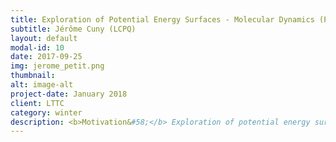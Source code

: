 ```yaml
---
title: Exploration of Potential Energy Surfaces - Molecular Dynamics (PES)
subtitle: Jérôme Cuny (LCPQ)
layout: default
modal-id: 10
date: 2017-09-25
img: jerome_petit.png
thumbnail:
alt: image-alt
project-date: January 2018
client: LTTC
category: winter
description: <b>Motivation&#58;</b> Exploration of potential energy surfaces (PES) is of paramount importance in modern theoretical chemistry. Indeed, physical and chemical properties of a given system at low temperature are generally determined by one or a few structures which need to be explicitly characterized. Furthermore, various properties are only meaningful at finite temperature which requires the finite-temparature exploration of the corresponding PES. In a number of cases, taking advantage of code parallelism is simple and will greatly help in improving sampling.<Br> <b>Goal of the tutorial&#58; </b> Give the students the basic knowledge to understand molecular dynamics approaches and the related machineries, both serial and parallel.<Br> <b> What are we going to learn&#58;</b><Br> * Implement the basic routines in a molecular dynamics code.<Br> * Understand and implement a simple parallel code with MPI. <Br> * Implement a parallel-tempering molecular dynamics code with MPI.
---
```

